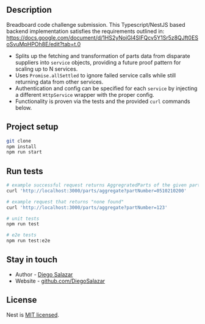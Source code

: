 ## Description

Breadboard code challenge submission. This Typescript/NestJS based backend implementation satisfies the requirements outlined in: https://docs.google.com/document/d/1HS2yNoiGl4SIFQcv5Y1Sr5z8QJft0ESoSvuMpHPOh8E/edit?tab=t.0

- Splits up the fetching and transformation of parts data from disparate suppliers into `service` objects, providing a future proof pattern for scaling up to N services.
- Uses `Promise.allSettled` to ignore failed service calls while still returning data from other services.
- Authentication and config can be specified for each `service` by injecting a different `HttpService` wrapper with the proper config.
- Functionality is proven via the tests and the provided `curl` commands below.

## Project setup

```bash
git clone
npm install
npm run start
```

## Run tests

```bash
# example successful request returns AggregratedParts of the given part number
curl 'http://localhost:3000/parts/aggregate?partNumber=0510210200'

# example request that returns "none found"
curl 'http://localhost:3000/parts/aggregate?partNumber=123'

# unit tests
npm run test

# e2e tests
npm run test:e2e
```

## Stay in touch

- Author - [Diego Salazar](https://www.linkedin.com/in/diegoesalazar)
- Website - [github.com/DiegoSalazar](https://github.com/DiegoSalazar)

## License

Nest is [MIT licensed](https://github.com/nestjs/nest/blob/master/LICENSE).
